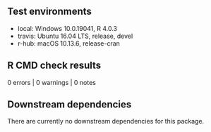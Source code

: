 ## Test environments
* local: Windows 10.0.19041, R 4.0.3
* travis: Ubuntu 16.04 LTS, release, devel
* r-hub: macOS 10.13.6, release-cran

## R CMD check results
0 errors | 0 warnings | 0 notes

## Downstream dependencies
There are currently no downstream dependencies for this package.
